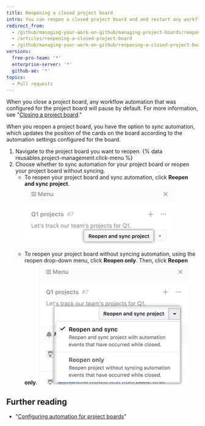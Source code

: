 ```yaml
---
title: Reopening a closed project board
intro: You can reopen a closed project board and and restart any workflow automation that was configured for the project board.
redirect_from:
  - /github/managing-your-work-on-github/managing-project-boards/reopening-a-closed-project-board
  - /articles/reopening-a-closed-project-board
  - /github/managing-your-work-on-github/reopening-a-closed-project-board
versions:
  free-pro-team: '*'
  enterprise-server: '*'
  github-ae: '*'
topics:
  - Pull requests
---
```

When you close a project board, any workflow automation that was configured for the project board will pause by default. For more information, see "[Closing a project board](/articles/closing-a-project-board)."

When you reopen a project board, you have the option to *sync* automation, which updates the position of the cards on the board according to the automation settings configured for the board.

1. Navigate to the project board you want to reopen.
{% data reusables.project-management.click-menu %}
3. Choose whether to sync automation for your project board or reopen your project board without syncing.
    - To reopen your project board and sync automation, click **Reopen and sync project**.
  ![Select "Reopen and resync project" button](/assets/images/help/projects/reopen-and-sync-project.png)
    - To reopen your project board without syncing automation, using the reopen drop-down menu, click **Reopen only**. Then, click **Reopen only**.
  ![Reopen closed project board drop-down menu](/assets/images/help/projects/reopen-closed-project-board-drop-down-menu.png)

## Further reading

- "[Configuring automation for project boards](/articles/configuring-automation-for-project-boards)"
